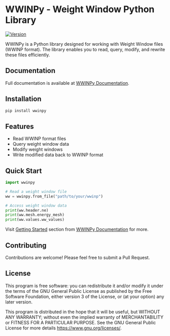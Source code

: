 # WWINPy - Weight Window Python Library

[![Version](https://img.shields.io/badge/version-0.1.11-blue.svg)](https://github.com/monleon96/WWINPy)

WWINPy is a Python library designed for working with Weight Window files (WWINP format). The library enables you to read, query, modify, and rewrite these files efficiently.

## Documentation

Full documentation is available at [WWINPy Documentation](https://wwinpy.readthedocs.io/en/latest/#).

## Installation

```bash
pip install wwinpy
```

## Features

- Read WWINP format files
- Query weight window data
- Modify weight windows
- Write modified data back to WWINP format

## Quick Start

```python
import wwinpy

# Read a weight window file
ww = wwinpy.from_file("path/to/your/wwinp")

# Access weight window data
print(ww.header.ne)
print(ww.mesh.energy_mesh)
print(ww.values.ww_values)
```

Visit [Getting Started](https://wwinpy.readthedocs.io/en/latest/getting_started.html) section from [WWINPy Documentation](https://wwinpy.readthedocs.io/en/latest/#) for more.

## Contributing

Contributions are welcome! Please feel free to submit a Pull Request.

## License

This program is free software: you can redistribute it and/or modify it under the terms of the GNU General Public License as published by the Free Software Foundation, either version 3 of the License, or (at your option) any later version.

This program is distributed in the hope that it will be useful, but WITHOUT ANY WARRANTY; without even the implied warranty of MERCHANTABILITY or FITNESS FOR A PARTICULAR PURPOSE. See the GNU General Public License for more details <https://www.gnu.org/licenses/>.
